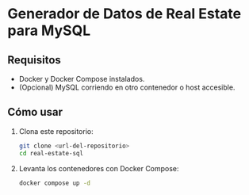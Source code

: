 # Generador de Datos de Real Estate para MySQL


## Requisitos

* Docker y Docker Compose instalados.
* (Opcional) MySQL corriendo en otro contenedor o host accesible.

## Cómo usar

1. Clona este repositorio:

   ```bash
   git clone <url-del-repositorio>
   cd real-estate-sql
   ```

2. Levanta los contenedores con Docker Compose:

   ```bash
   docker compose up -d
   ```
